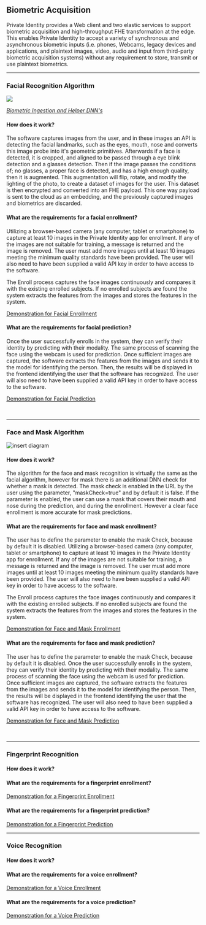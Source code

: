 ## Biometric Acquisition

Private Identity provides a Web client and two elastic services to support biometric acquisition and high-throughput FHE transformation at the edge. This enables Private Identity to accept a variety of synchronous and asynchronous biometric inputs (i.e. phones, Webcams, legacy devices and applications, and plaintext images, video, audio and input from third-party biometric acquisition systems) without any requirement to store, transmit or use plaintext biometrics.

***

### Facial Recognition Algorithm

![](https://github.com/openinfer/PrivateIdentity/blob/master/images/White%20Paper%20(8).png)

[_Biometric Ingestion and Helper DNN's_](https://github.com/openinfer/PrivateIdentity/wiki/Biometric-Ingestion-and-Helper-DNNs)

#### How does it work?



The software captures images from the user, and in these images an API is detecting the facial landmarks, such as the eyes, mouth, nose and converts this image probe into it's geometric primitives. Afterwards if a face is detected, it is cropped, and aligned to be passed through a eye blink detection and a glasses detection. Then if the image passes the conditions of; no glasses, a proper face is detected, and has a high enough quality, then it is augmented. This augmentation will flip, rotate, and modify the lighting of the photo, to create a dataset of images for the user. This dataset is then encrypted and converted into an FHE payload. This one way payload is sent to the cloud as an embedding, and the previously captured images and biometrics are discarded. 

#### What are the requirements for a facial enrollment?

Utilizing a browser-based camera (any computer, tablet or smartphone) to capture at least 10 images in the Private Identity app for enrollment. If any of the images are not suitable for training, a message is returned and the image is removed. The user must add more images until at least 10 images meeting the minimum quality standards have been provided. The user will also need to have been supplied a valid API key in order to have access to the software.

The Enroll process captures the face images continuously and compares it with the existing enrolled subjects. If no enrolled subjects are found the system extracts the features from the images and stores the features in the system.

[Demonstration for Facial Enrollment](https://youtu.be/_MxgytMoMus)

#### What are the requirements for facial prediction?

Once the user successfully enrolls in the system, they can verify their identity by predicting with their modality. The same process of scanning the face using the webcam is used for prediction. Once sufficient images are captured, the software extracts the features from the images and sends it to the model for identifying the person. Then, the results will be displayed in the frontend identifying the user that the software has recognized. The user will also need to have been supplied a valid API key in order to have access to the software.

[Demonstration for Facial Prediction](https://youtu.be/lfaCKwHxgUM)

</br>

***

### Face and Mask Algorithm 

![insert diagram](Face_Mask_Diagram)

#### How does it work?

The algorithm for the face and mask recognition is virtually the same as the facial algorithm, however for mask there is an additional DNN check for whether a mask is detected. The mask check is enabled in the URL by the user using the parameter, "maskCheck=true" and by default it is false. If the parameter is enabled, the user can use a mask that covers their mouth and nose during the prediction, and during the enrollment. However a clear face enrollment is more accurate for mask predictions. 

#### What are the requirements for face and mask enrollment?

The user has to define the parameter to enable the mask Check, because by default it is disabled. Utilizing a browser-based camera (any computer, tablet or smartphone) to capture at least 10 images in the Private Identity app for enrollment. If any of the images are not suitable for training, a message is returned and the image is removed. The user must add more images until at least 10 images meeting the minimum quality standards have been provided. The user will also need to have been supplied a valid API key in order to have access to the software.

The Enroll process captures the face images continuously and compares it with the existing enrolled subjects. If no enrolled subjects are found the system extracts the features from the images and stores the features in the system.

[Demonstration for Face and Mask Enrollment](youtube.com)

#### What are the requirements for face and mask prediction?

The user has to define the parameter to enable the mask Check, because by default it is disabled. Once the user successfully enrolls in the system, they can verify their identity by predicting with their modality. The same process of scanning the face using the webcam is used for prediction. Once sufficient images are captured, the software extracts the features from the images and sends it to the model for identifying the person. Then, the results will be displayed in the frontend identifying the user that the software has recognized. The user will also need to have been supplied a valid API key in order to have access to the software.

[Demonstration for Face and Mask Prediction](youtube.com)

</br>

***

### Fingerprint Recognition

#### How does it work?

#### What are the requirements for a fingerprint enrollment?

[Demonstration for a Fingerprint Enrollment](youtube.com)

#### What are the requirements for a fingerprint prediction?


[Demonstration for a Fingerprint Prediction](youtube.com)
</br>

***

### Voice Recognition

#### How does it work?

#### What are the requirements for a voice enrollment?

[Demonstration for a Voice Enrollment](youtube.com)

#### What are the requirements for a voice prediction?


[Demonstration for a Voice Prediction](youtube.com)
</br>
